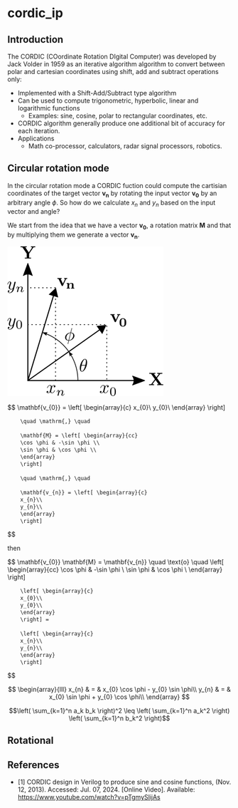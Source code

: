 # cordic_ip


## Introduction

The CORDIC (COordinate Rotation DIgital Computer) was developed by Jack Volder in 1959 as an iterative algorithm algorithm to convert between polar and cartesian coordinates using shift, add and subtract operations only:

- Implemented with a Shift-Add/Subtract type algorithm
- Can be used to compute trigonometric, hyperbolic, linear and logarithmic functions
    - Examples: sine, cosine, polar to rectangular coordinates, etc.
- CORDIC algorithm generally produce one additional bit of accuracy for each iteration.
- Applications
    - Math co-processor, calculators, radar signal processors, robotics.

## Circular rotation mode

In the circular rotation mode a CORDIC fuction could compute the cartisian coordinates of the target vector $\mathbf{v_{n}}$ by rotating the input vector $\mathbf{v_{0}}$ by an arbitrary angle $\phi$. So how do we calculate $x_{n}$ and $y_{n}$ based on the input vector and angle?
    

We start from the idea that we have a vector $\mathbf{v_{0}}$, a rotation matrix $\mathbf{M}$ and that by multiplying them we generate a vector $\mathbf{v_{n}}$.

![Vector Diagram](images/vector_diagram.svg)

$$
\mathbf{v_{0}} = \left[ \begin{array}{c}
		x_{0}\\
		y_{0}\\
		\end{array}
		\right] 
		
		\quad \mathrm{,} \quad
		
		\mathbf{M} = \left[ \begin{array}{cc}
		\cos \phi & -\sin \phi \\
		\sin \phi & \cos \phi \\
		\end{array}
		\right]
		
		\quad \mathrm{,} \quad
		
		\mathbf{v_{n}} = \left[ \begin{array}{c}
		x_{n}\\
		y_{n}\\
		\end{array}
		\right]
$$

then 

$$
\mathbf{v_{0}} \mathbf{M} = \mathbf{v_{n}} 
	\quad \text{o} \quad
	\left[ \begin{array}{cc}
		\cos \phi & -\sin \phi \\
		\sin \phi & \cos \phi \\
		\end{array}
		\right]
		
		\left[ \begin{array}{c}
		x_{0}\\
		y_{0}\\
		\end{array}
		\right] = 
		
		\left[ \begin{array}{c}
		x_{n}\\
		y_{n}\\
		\end{array}
		\right]
$$

$$
\begin{array}{lll}
		x_{n} & = & x_{0} \cos \phi - y_{0} \sin \phi\\
		y_{n} & = & x_{0} \sin \phi + y_{0} \cos \phi\\
		\end{array}
$$

```math
\left( \sum_{k=1}^n a_k b_k \right)^2 \leq \left( \sum_{k=1}^n a_k^2 \right) \left( \sum_{k=1}^n b_k^2 \right)
```

## Rotational 



## References

- [1] CORDIC design in Verilog to produce sine and cosine functions, (Nov. 12, 2013). Accessed: Jul. 07, 2024. [Online Video]. Available: <https://www.youtube.com/watch?v=pTgmySlijAs>
